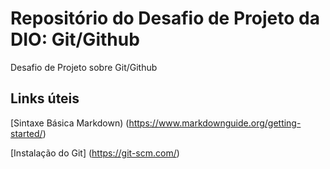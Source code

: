 # Repositório do Desafio de Projeto da DIO: Git/Github
Desafio de Projeto sobre Git/Github

## Links úteis
[Sintaxe Básica Markdown) (https://www.markdownguide.org/getting-started/)

[Instalação do Git] (https://git-scm.com/)

